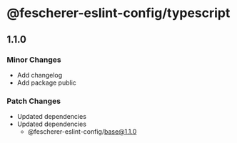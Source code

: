 # @fescherer-eslint-config/typescript

## 1.1.0

### Minor Changes

- Add changelog
- Add package public

### Patch Changes

- Updated dependencies
- Updated dependencies
  - @fescherer-eslint-config/base@1.1.0
